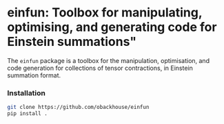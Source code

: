 # einfun: Toolbox for manipulating, optimising, and generating code for Einstein summations"

The `einfun` package is a toolbox for the manipulation, optimisation, and code generation
for collections of tensor contractions, in Einstein summation format.


### Installation

```bash
git clone https://github.com/obackhouse/einfun
pip install .
```

